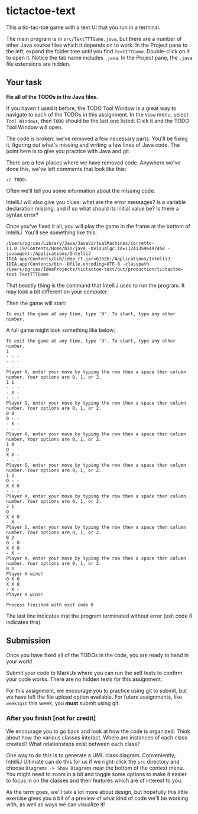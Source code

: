# tictactoe-text

This a tic-tac-toe game with a text UI that you run in a terminal. 

The main program is in `src/TextTTTGame.java`, but there are a number of other Java source files which it depends on to work.
In the Project pane to the left, expand the folder tree until you find `TextTTTGame`.
Double-click on it to open it. Notice the tab name includes `.java`.
In the Project pane, the `.java` file extensions are hidden.

## Your task

**Fix all of the TODOs in the Java files.**

If you haven't used it before, the TODO Tool Window is a great way to navigate to each of the TODOs in this assignment.
In the `View` menu, select `Tool Windows`, then `TODO` should be the last one listed. Click it and the TODO Tool Window will open.

The code is broken: we've removed a few necessary parts.
You'll be fixing it, figuring out what's missing and writing a few lines of Java code.
The point here is to give you practice with Java and git.

There are a few places where we have removed code.
Anywhere we've done this, we've left comments that look like this:
```
// TODO:
```
Often we'll tell you some information about the missing code.

IntelliJ will also give you clues: what are the error messages?
Is a variable declaration missing, and if so what should its initial value be?
Is there a syntax error?

Once you've fixed it all, you will play the game in the frame at the bottom of IntelliJ. You'll see something like this:
```
/Users/pgries/Library/Java/JavaVirtualMachines/corretto-11.0.19/Contents/Home/bin/java -Dvisualgc.id=112413596497458 -javaagent:/Applications/IntelliJ IDEA.app/Contents/lib/idea_rt.jar=61526:/Applications/IntelliJ IDEA.app/Contents/bin -Dfile.encoding=UTF-8 -classpath /Users/pgries/IdeaProjects/tictactoe-text/out/production/tictactoe-text TextTTTGame
```
That beastly thing is the command that IntelliJ uses to run the program. It may look a bit different on your computer.

Then the game will start:
```
To exit the game at any time, type '9'. To start, type any other number.
```

A full game might look something like below:

```
To exit the game at any time, type '9'. To start, type any other number.
1
- - - 
- - - 
- - - 
Player X, enter your move by typing the row then a space then column number. Your options are 0, 1, or 2.
1 1
- - - 
- X - 
- - - 
Player O, enter your move by typing the row then a space then column number. Your options are 0, 1, or 2.
0 0
O - - 
- X - 
- - - 
Player X, enter your move by typing the row then a space then column number. Your options are 0, 1, or 2.
1 0
O - - 
X X - 
- - - 
Player O, enter your move by typing the row then a space then column number. Your options are 0, 1, or 2.
1 2
O - - 
X X O 
- - - 
Player X, enter your move by typing the row then a space then column number. Your options are 0, 1, or 2.
2 1
O - - 
X X O 
- X - 
Player O, enter your move by typing the row then a space then column number. Your options are 0, 1, or 2.
0 2
O - O 
X X O 
- X - 
Player X, enter your move by typing the row then a space then column number. Your options are 0, 1, or 2.
0 1
Player X wins!
O X O 
X X O 
- X - 
Player X wins!

Process finished with exit code 0
```

The last line indicates that the program terminated without error (exit code 0 indicates this).

## Submission
Once you have fixed all of the TODOs in the code, you are ready to hand in your work!

Submit your code to MarkUs where you can run the self tests to confirm your code works.
There are no hidden tests for this assignment.

For this assignment, we encourage you to practice using git to submit, but we have left the file upload option available.
For future assignments, like `week1git` this week, you **must** submit using git.

### After you finish [not for credit]
We encourage you to go back and look at how the code is organized. Think about how the various
classes interact. Where are instances of each class created? What relationships exist between each class?

One way to do this is to generate a UML class diagram.
Conveniently, IntelliJ Ultimate can do this for us if we right-click the `src` directory
and choose `Diagrams -> Show Diagrams` near the bottom of the context menu. You might
need to zoom in a bit and toggle some options to make it easier to focus in on the classes
and their features which are of interest to you.

As the term goes, we'll talk a lot more about design, but hopefully this little exercise
gives you a bit of a preview of what kind of code we'll be working with, as well as ways we can visualize it!
